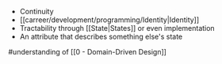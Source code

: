 - Continuity
- [[carreer/development/programming/Identity|Identity]]
- Tractability through [[State|States]] or even implementation
- An attribute that describes something else's state

#understanding of [[0 - Domain-Driven Design]]